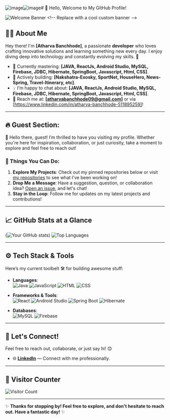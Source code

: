 ![image](https://github.com/user-attachments/assets/d788eb3d-dd53-4296-8976-e6c6dcf8e860)![image](https://github.com/user-attachments/assets/b3ee4e1d-7d43-45fa-9fb1-a6ae47557c8d)# 👋 Hello, Welcome to My GitHub Profile! 

![Welcome Banner]([https://example.com/banner.png]([https://i.pinimg.com/1200x/d1/7c/18/d17c18d7ec0725d1162411990213feeb.jpg](https://www.google.com/url?sa=i&url=https%3A%2F%2Fstock.adobe.com%2Fsearch%3Fk%3Danime%2Bbanner&psig=AOvVaw1oPU-YZa_qCita0Kqqq5ZR&ust=1729523930223000&source=images&cd=vfe&opi=89978449&ved=0CBQQjRxqFwoTCOjB5eegnYkDFQAAAAAdAAAAABAv))) <!-- Replace with a cool custom banner -->

## 👨‍💻 About Me

Hey there! I'm **[Atharva Banchhode]**, a passionate **developer** who loves crafting innovative solutions and learning something new every day. I enjoy diving deep into technology and constantly evolving my skills. 🚀

- 🌱 Currently mastering: **[JAVA, ReactJs, Android Studio, MySQL, Firebase, JDBC, Hibernate, SpringBoot, Javascript, Html, CSS]**.
- 🔭 Actively building: **[Nakshatra-Exosky, SportNet, HouseHero, News-Spring, Travel-Itinerary, etc]**.
- 💡 I’m happy to chat about: **[JAVA, ReactJs, Android Studio, MySQL, Firebase, JDBC, Hibernate, SpringBoot, Javascript, Html, CSS]**.
- 📧 Reach me at: **[atharvabanchhode09@gmail.com]** or via [https://www.linkedin.com/in/atharva-banchhode-511895259]!

---

## 🔥 Guest Section: 
👋 Hello there, guest! I’m thrilled to have you visiting my profile. Whether you're here for inspiration, collaboration, or just curiosity, take a moment to explore and feel free to reach out!

### 🌟 Things You Can Do:
1. **Explore My Projects**: Check out my pinned repositories below or visit [my repositories](https://github.com/Atharvalearner) to see what I've been working on!
2. **Drop Me a Message**: Have a suggestion, question, or collaboration idea? [Open an issue]([https://github.com/username/repo/issues](https://www.linkedin.com/in/atharva-banchhode-511895259)), and let's chat!
3. **Stay in the Loop**: Follow me for updates on my latest projects and contributions!

---

## 📈 GitHub Stats at a Glance

(![Your GitHub stats](https://github-readme-stats.vercel.app/api?username=Atharvalearner&show_icons=true&theme=dark))
![Top Languages](https://github-readme-stats.vercel.app/api/top-langs/?username=Atharvalearner&layout=compact&theme=tokyonight)

---

## ⚙️ Tech Stack & Tools

Here’s my current toolbelt 🛠️ for building awesome stuff:
- **Languages**:  
  ![Java](https://img.shields.io/badge/-Java-red?style=flat-square&logo=java&logoColor=white) 
  ![JavaScript](https://img.shields.io/badge/-JavaScript-yellow?style=flat-square&logo=javascript&logoColor=white) 
  ![HTML](https://img.shields.io/badge/-HTML-orange?style=flat-square&logo=html5&logoColor=white) 
  ![CSS](https://img.shields.io/badge/-CSS-blue?style=flat-square&logo=css3&logoColor=white)

- **Frameworks & Tools**:  
  ![React](https://img.shields.io/badge/-React-blue?style=flat-square&logo=react&logoColor=white) 
  ![Android Studio](https://img.shields.io/badge/-Android%20Studio-3DDC84?style=flat-square&logo=androidstudio&logoColor=white) 
  ![Spring Boot](https://img.shields.io/badge/-Spring%20Boot-brightgreen?style=flat-square&logo=spring&logoColor=white) 
  ![Hibernate](https://img.shields.io/badge/-Hibernate-59666C?style=flat-square&logo=hibernate&logoColor=white)

- **Databases**:  
  ![MySQL](https://img.shields.io/badge/-MySQL-blue?style=flat-square&logo=mysql&logoColor=white) 
  ![Firebase](https://img.shields.io/badge/-Firebase-FFCA28?style=flat-square&logo=firebase&logoColor=white)

---

## 🤝 Let's Connect!

Feel free to reach out, collaborate, or just say hi! 😊
- 🌐 **[LinkedIn]([https://www.linkedin.com/in/your-profile](https://www.linkedin.com/in/atharva-banchhode-511895259))** — Connect with me professionally.
---

## 👀 Visitor Counter

![Visitor Count](https://komarev.com/ghpvc/?username=yourusername&color=blue&style=for-the-badge)

---

✨ **Thanks for stopping by! Feel free to explore, and don't hesitate to reach out. Have a fantastic day!** ✨
